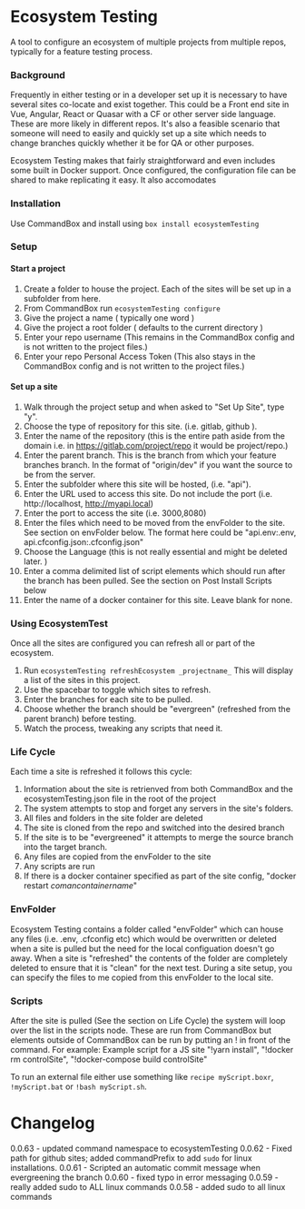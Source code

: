 # Ecosystem Testing
A tool to configure an ecosystem of multiple projects from multiple repos, typically for a feature testing process.

### Background
Frequently in either testing or in a developer set up it is necessary to have several sites co-locate and
exist together. This could be a Front end site in Vue, Angular, React or Quasar with a CF or other server
side language. These are more likely in different repos. It's also a feasible scenario that someone will
need to easily and quickly set up a site which needs to change branches quickly whether it be for QA or other
purposes. 

Ecosystem Testing makes that fairly straightforward and even includes some built in Docker support. Once configured,
the configuration file can be shared to make replicating it easy. It also accomodates 

### Installation
Use CommandBox and install using `box install ecosystemTesting`

### Setup

#### Start a project
1. Create a folder to house the project. Each of the sites will be set up in a subfolder from here. 
2. From CommandBox run `ecosystemTesting configure`
3. Give the project a name ( typically one word )
4. Give the project a root folder ( defaults to the current directory )
5. Enter your repo username (This remains in the CommandBox config and is not written to the project files.)
6. Enter your repo Personal Access Token (This also stays in the CommandBox config and is not written to the project files.)


#### Set up a site
1. Walk through the project setup and when asked to "Set Up Site", type "y".
2. Choose the type of repository for this site. (i.e. gitlab, github ).
3. Enter the name of the repository (this is the entire path aside from the domain i.e. in https://gitlab.com/project/repo it would be project/repo.)
4. Enter the parent branch. This is the branch from which your feature branches branch. In the format of "origin/dev" if you want the source to be from the server. 
5. Enter the subfolder where this site will be hosted, (i.e. "api").
6. Enter the URL used to access this site. Do not include the port (i.e. http://localhost, http://myapi.local)
7. Enter the port to access the site (i.e. 3000,8080)
8. Enter the files which need to be moved from the envFolder to the site. See section on envFolder below. The format here could be "api.env:.env, api.cfconfig.json:.cfconfig.json"
9. Choose the Language (this is not really essential and might be deleted later. )
10. Enter a comma delimited list of script elements which should run after the branch has been pulled. See the section on Post Install Scripts below
11. Enter the name of a docker container for this site. Leave blank for none. 

### Using EcosystemTest
Once all the sites are configured you can refresh all or part of the ecosystem. 
1. Run `ecosystemTesting refreshEcosystem _projectname_` This will display a list of the sites in this project.
2. Use the spacebar to toggle which sites to refresh.
3. Enter the branches for each site to be pulled.
4. Choose whether the branch should be "evergreen" (refreshed from the parent branch) before testing.
5. Watch the process, tweaking any scripts that need it. 

### Life Cycle
Each time a site is refreshed it follows this cycle:
1. Information about the site is retrienved from both CommandBox and the ecosystemTesting.json file in the root of the project
2. The system attempts to stop and forget any servers in the site's folders.
3. All files and folders in the site folder are deleted
4. The site is cloned from the repo and switched into the desired branch
5. If the site is to be "evergreened" it attempts to merge the source branch into the target branch. 
6. Any files are copied from the envFolder to the site
7. Any scripts are run 
8. If there is a docker container specified as part of the site config, "docker restart _comancontainername_"


### EnvFolder
Ecosystem Testing contains a folder called "envFolder" which can house any files (i.e. .env, .cfconfig etc)
which would be overwritten or deleted when a site is pulled but the need for the local configuation doesn't go away. 
When a site is "refreshed" the contents of the folder are completely deleted to ensure that it is "clean" for the 
next test. During a site setup, you can specify the files to me copied from this envFolder to the local site. 


### Scripts
After the site is pulled (See the section on Life Cycle) the system will loop over the list in the scripts node. These are 
run from CommandBox but elements outside of CommandBox can be run by putting an ! in front of the command. For example:
Example script for a JS site
"!yarn install",
"!docker rm controlSite",
"!docker-compose build controlSite"

To run an external file either use something like `recipe myScript.boxr`, `!myScript.bat` or `!bash myScript.sh`.

# Changelog
0.0.63 - updated command namespace to ecosystemTesting
0.0.62 - Fixed path for github sites; added commandPrefix to add `sudo` for linux installations.
0.0.61 - Scripted an automatic commit message when evergreening the branch
0.0.60 - fixed typo in error messaging
0.0.59 - really added sudo to ALL linux commands
0.0.58 - added sudo to all linux commands
